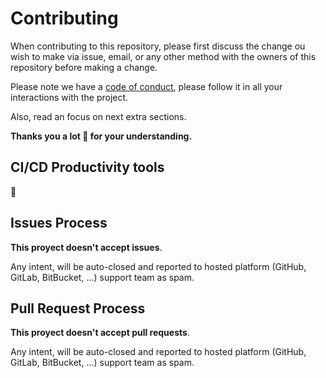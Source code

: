# Contributing

When contributing to this repository, please first discuss the change ou wish to make via issue, email, or any other method with the owners of this repository before making a change.

Please note we have a [code of conduct](CODE_OF_CONDUCT.md), please follow it in all your interactions with the project.

Also, read an focus on next extra sections.

**Thanks you a lot 🙏 for your understanding.**


## CI/CD Productivity tools

🚧


## Issues Process

__This proyect doesn't accept issues__.

Any intent, will be auto-closed and reported to hosted platform (GitHub, GitLab, BitBucket, ...) support team as spam.


## Pull Request Process

__This proyect doesn't accept pull requests__.

Any intent, will be auto-closed and reported to hosted platform (GitHub, GitLab, BitBucket, ...) support team as spam.
